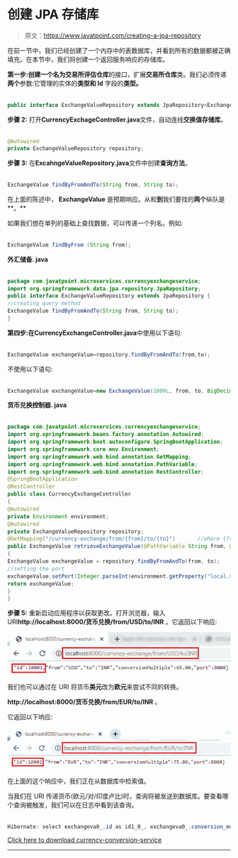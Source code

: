 # 创建 JPA 存储库

> 原文：<https://www.javatpoint.com/creating-a-jpa-repository>

在前一节中，我们已经创建了一个内存中的表数据库，并看到所有的数据都被正确填充。在本节中，我们将创建一个返回服务响应的存储库。

**第一步:**创建一个名为**交易所评估仓库**的接口，扩展**交易所仓库**类。我们必须传递**两个**参数:它管理的实体的**类型和 Id** 字段的**类型。**

```java

public interface ExchangeValueRepository extends JpaRepository<ExchangeValue, Long>

```

**步骤 2:** 打开**CurrencyExchageController.java**文件，自动连线**交换值存储库**。

```java

@Autowired
private ExchangeValueRepository repository;

```

**步骤 3:** 在**ExcahngeValueRepository.java**文件中创建**查询方法**。

```java

ExchangeValue findByFromAndTo(String from, String to);

```

在上面的陈述中， **ExchangeValue** 是预期响应。从和**到**我们要找的**两个**纵队是**。**

如果我们想在单列的基础上查找数据，可以传递一个列名。例如:

```java

ExchangeValue findByFrom (String from);

```

**外汇储备. java**

```java

package com.javatpoint.microservices.currencyexchangeservice;
import org.springframework.data.jpa.repository.JpaRepository;
public interface ExchangeValueRepository extends JpaRepository {
//creating query method
ExchangeValue findByFromAndTo(String from, String to);
} 
```

**第四步:**在**CurrencyExchangeController.java**中使用以下语句:

```java

ExchangeValue exchangeValue=repository.findByFromAndTo(from,to);

```

不使用以下语句:

```java

ExchangeValue exchangeValue=new ExchangeValue(1000L, from, to, BigDecimal.valueOf(65));

```

**货币兑换控制器. java**

```java

package com.javatpoint.microservices.currencyexchangeservice;
import org.springframework.beans.factory.annotation.Autowired;
import org.springframework.boot.autoconfigure.SpringBootApplication;
import org.springframework.core.env.Environment;
import org.springframework.web.bind.annotation.GetMapping;
import org.springframework.web.bind.annotation.PathVariable;
import org.springframework.web.bind.annotation.RestController;
@SpringBootApplication
@RestController 
public class CurrencyExchangeController 
{
@Autowired
private Environment environment;
@Autowired
private ExchangeValueRepository repository;
@GetMapping("/currency-exchange/from/{from}/to/{to}")		//where {from} and {to} are path variable
public ExchangeValue retrieveExchangeValue(@PathVariable String from, @PathVariable String to)   //from map to USD and to map to INR
{		
ExchangeValue exchangeValue = repository.findByFromAndTo(from, to);
//setting the port
exchangeValue.setPort(Integer.parseInt(environment.getProperty("local.server.port")));
return exchangeValue;
}
}

```

**步骤 5:** 重新启动应用程序以获取更改。打开浏览器，输入 URI**http://localhost:8000/货币兑换/from/USD/to/INR** 。它返回以下响应:

![Creating a JPA Repository](img/53f97351963158fc58490353832540c9.png)

我们也可以通过在 URI 将货币**美元**改为**欧元**来尝试不同的转换。

**http://localhost:8000/货币兑换/from/EUR/to/INR** 。

它返回以下响应:

![Creating a JPA Repository](img/46984701d7f33a9627a34ee11badd199.png)

在上面的这个响应中，我们正在从数据库中检索值。

当我们在 URI 传递货币(欧元/对/印度卢比)时，查询将被发送到数据库。要查看哪个查询被触发，我们可以在日志中看到该查询。

```java

Hibernate: select exchangeva0_.id as id1_0_, exchangeva0_.conversion_multiple as conversi2_0_, exchangeva0_.currency_from as currency3_0_, exchangeva0_.port as port4_0_, exchangeva0_.currency_to as currency5_0_ from exchange_value exchangeva0_ where exchangeva0_.currency_from=? and exchangeva0_.currency_to=?

```

[Click here to download currency-conversion-service](https://static.javatpoint.com/tutorial/microservices/download/repository/currency-conversion-service.zip)

* * *